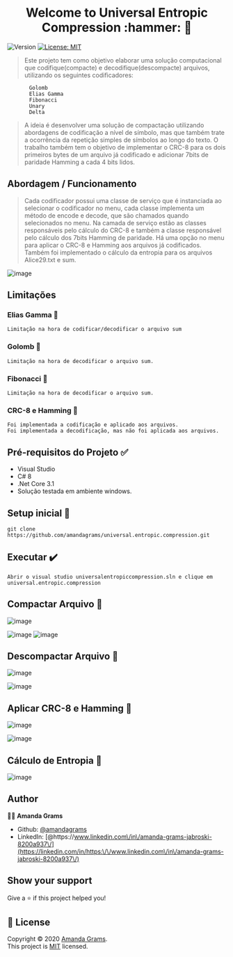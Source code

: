<h1 align="center">Welcome to Universal Entropic Compression :hammer: 👋</h1>
<p>
  <img alt="Version" src="https://img.shields.io/badge/version-1.0.0-blue.svg?cacheSeconds=2592000" />
  <a href="https://tldrlegal.com/license/mit-license" target="_blank">
    <img alt="License: MIT" src="https://img.shields.io/badge/License-MIT-yellow.svg" />
  </a>
</p>

> Este projeto tem como objetivo elaborar uma solução computacional que codifique(compacte) e decodifique(descompacte) arquivos, utilizando os seguintes codificadores:
  ```
         Golomb
         Elias Gamma
         Fibonacci
         Unary
         Delta
   ```
>A ideia é desenvolver uma solução de compactação utilizando abordagens de codificação a nível de símbolo, mas que também trate a ocorrência da repetição simples de símbolos ao longo do texto.
O trabalho também tem o objetivo de implementar o CRC-8 para os dois primeiros bytes de um arquivo já codificado e adicionar 7bits de paridade Hamming a cada 4 bits lidos.

## Abordagem / Funcionamento

>Cada codificador possui uma classe de serviço que é instanciada ao selecionar o codificador no menu, cada classe implementa um método de encode e decode, que são chamados quando selecionados no menu.
Na camada de serviço estão as classes responsáveis pelo cálculo do CRC-8 e também a classe responsável pelo cálculo dos 7bits Hamming de paridade.
Há uma opção no menu para aplicar o CRC-8 e Hamming aos arquivos já codificados. 
Também foi implementado o cálculo da entropia para os arquivos Alice29.txt e sum.


![image](https://user-images.githubusercontent.com/4412478/94617651-54666c00-0280-11eb-967b-348ccf9186a4.png)

## Limitações

### Elias Gamma :calendar:

```
Limitação na hora de codificar/decodificar o arquivo sum

```
### Golomb :calendar:

```
Limitação na hora de decodificar o arquivo sum.

```
### Fibonacci :calendar:

```
Limitação na hora de decodificar o arquivo sum.

```
### CRC-8 e Hamming :calendar:

```
Foi implementada a codificação e aplicado aos arquivos.
Foi implementada a decodificação, mas não foi aplicada aos arquivos.

```
## Pré-requisitos do Projeto :white_check_mark:

*	Visual Studio
*	C# 8
* .Net Core 3.1
* Solução testada em ambiente windows.

## Setup inicial :hammer:

```
git clone https://github.com/amandagrams/universal.entropic.compression.git

```
## Executar :heavy_check_mark:

```
Abrir o visual studio universalentropiccompression.sln e clique em universal.entropic.compression 

```
## Compactar Arquivo :pushpin:


![image](https://user-images.githubusercontent.com/4412478/94617852-a7402380-0280-11eb-9401-c7ae937723c2.png)

![image](https://user-images.githubusercontent.com/4412478/94617918-c048d480-0280-11eb-8177-75d0b27ef99e.png)
![image](https://user-images.githubusercontent.com/4412478/94617944-c8087900-0280-11eb-9748-aeb9456a72a0.png)

## Descompactar Arquivo :pushpin:
![image](https://user-images.githubusercontent.com/4412478/94618005-df476680-0280-11eb-8133-c7919c9ade39.png)

![image](https://user-images.githubusercontent.com/4412478/94618028-e7070b00-0280-11eb-836e-62102c52da48.png)

## Aplicar CRC-8 e Hamming :pushpin:

![image](https://user-images.githubusercontent.com/4412478/94618065-f38b6380-0280-11eb-9551-adaa20da5b04.png)

![image](https://user-images.githubusercontent.com/4412478/94618082-f9814480-0280-11eb-9f31-efd08d001765.png)

## Cálculo de Entropia :pushpin:

![image](https://user-images.githubusercontent.com/4412478/94618117-04d47000-0281-11eb-8462-0d4cf1470ad6.png)


## Author

:ok_woman: **Amanda Grams**

* Github: [@amandagrams](https://github.com/amandagrams)
* LinkedIn: [@https:\/\/www.linkedin.com\/in\/amanda-grams-jabroski-8200a937\/](https://linkedin.com/in/https:\/\/www.linkedin.com\/in\/amanda-grams-jabroski-8200a937\/)

## Show your support

Give a ⭐️ if this project helped you!

## 📝 License

Copyright © 2020 [Amanda Grams](https://github.com/amandagrams).<br />
This project is [MIT](https://tldrlegal.com/license/mit-license) licensed.

